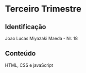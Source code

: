 # Terceiro Trimestre

## Identificação
Joao Lucas Miyazaki Maeda - Nr. 18

## Conteúdo
HTML, CSS e javaScript
